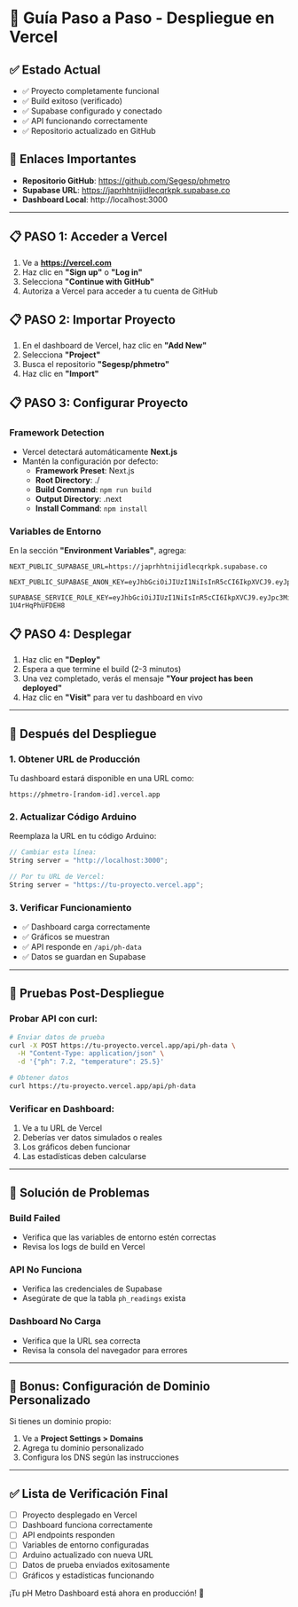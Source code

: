 # 🚀 Guía Paso a Paso - Despliegue en Vercel

## ✅ Estado Actual
- ✅ Proyecto completamente funcional
- ✅ Build exitoso (verificado)
- ✅ Supabase configurado y conectado
- ✅ API funcionando correctamente
- ✅ Repositorio actualizado en GitHub

## 🔗 Enlaces Importantes
- **Repositorio GitHub**: https://github.com/Segesp/phmetro
- **Supabase URL**: https://japrhhtnijidlecqrkpk.supabase.co
- **Dashboard Local**: http://localhost:3000

---

## 📋 PASO 1: Acceder a Vercel

1. Ve a **https://vercel.com**
2. Haz clic en **"Sign up"** o **"Log in"**
3. Selecciona **"Continue with GitHub"**
4. Autoriza a Vercel para acceder a tu cuenta de GitHub

## 📋 PASO 2: Importar Proyecto

1. En el dashboard de Vercel, haz clic en **"Add New"**
2. Selecciona **"Project"**
3. Busca el repositorio **"Segesp/phmetro"**
4. Haz clic en **"Import"**

## 📋 PASO 3: Configurar Proyecto

### Framework Detection
- Vercel detectará automáticamente **Next.js**
- Mantén la configuración por defecto:
  - **Framework Preset**: Next.js
  - **Root Directory**: ./
  - **Build Command**: `npm run build`
  - **Output Directory**: .next
  - **Install Command**: `npm install`

### Variables de Entorno
En la sección **"Environment Variables"**, agrega:

```
NEXT_PUBLIC_SUPABASE_URL=https://japrhhtnijidlecqrkpk.supabase.co
```

```
NEXT_PUBLIC_SUPABASE_ANON_KEY=eyJhbGciOiJIUzI1NiIsInR5cCI6IkpXVCJ9.eyJpc3MiOiJzdXBhYmFzZSIsInJlZiI6ImphcHJoaHRuaWppZGxlY3Fya3BrIiwicm9sZSI6ImFub24iLCJpYXQiOjE3MzY3MTA4MjEsImV4cCI6MjA1MjI4NjgyMX0.ZyQfWOhJjE15Pt_d1n7NpKtC8QTcxjZdyKG_PQR_s6E
```

```
SUPABASE_SERVICE_ROLE_KEY=eyJhbGciOiJIUzI1NiIsInR5cCI6IkpXVCJ9.eyJpc3MiOiJzdXBhYmFzZSIsInJlZiI6ImphcHJoaHRuaWppZGxlY3Fya3BrIiwicm9sZSI6InNlcnZpY2Vfc29sZSIsImlhdCI6MTczNjcxMDgyMSwiZXhwIjoyMDUyMjg2ODIxfQ.5BH7f_6ooAjPcLyGIWTIWvXuST85-1U4rHqPhUFDEH8
```

## 📋 PASO 4: Desplegar

1. Haz clic en **"Deploy"**
2. Espera a que termine el build (2-3 minutos)
3. Una vez completado, verás el mensaje **"Your project has been deployed"**
4. Haz clic en **"Visit"** para ver tu dashboard en vivo

---

## 🎯 Después del Despliegue

### 1. Obtener URL de Producción
Tu dashboard estará disponible en una URL como:
```
https://phmetro-[random-id].vercel.app
```

### 2. Actualizar Código Arduino
Reemplaza la URL en tu código Arduino:
```cpp
// Cambiar esta línea:
String server = "http://localhost:3000";

// Por tu URL de Vercel:
String server = "https://tu-proyecto.vercel.app";
```

### 3. Verificar Funcionamiento
- ✅ Dashboard carga correctamente
- ✅ Gráficos se muestran
- ✅ API responde en `/api/ph-data`
- ✅ Datos se guardan en Supabase

---

## 🔧 Pruebas Post-Despliegue

### Probar API con curl:
```bash
# Enviar datos de prueba
curl -X POST https://tu-proyecto.vercel.app/api/ph-data \
  -H "Content-Type: application/json" \
  -d '{"ph": 7.2, "temperature": 25.5}'

# Obtener datos
curl https://tu-proyecto.vercel.app/api/ph-data
```

### Verificar en Dashboard:
1. Ve a tu URL de Vercel
2. Deberías ver datos simulados o reales
3. Los gráficos deben funcionar
4. Las estadísticas deben calcularse

---

## 🐛 Solución de Problemas

### Build Failed
- Verifica que las variables de entorno estén correctas
- Revisa los logs de build en Vercel

### API No Funciona
- Verifica las credenciales de Supabase
- Asegúrate de que la tabla `ph_readings` exista

### Dashboard No Carga
- Verifica que la URL sea correcta
- Revisa la consola del navegador para errores

---

## 📱 Bonus: Configuración de Dominio Personalizado

Si tienes un dominio propio:
1. Ve a **Project Settings > Domains**
2. Agrega tu dominio personalizado
3. Configura los DNS según las instrucciones

---

## ✅ Lista de Verificación Final

- [ ] Proyecto desplegado en Vercel
- [ ] Dashboard funciona correctamente
- [ ] API endpoints responden
- [ ] Variables de entorno configuradas
- [ ] Arduino actualizado con nueva URL
- [ ] Datos de prueba enviados exitosamente
- [ ] Gráficos y estadísticas funcionando

¡Tu pH Metro Dashboard está ahora en producción! 🎉
